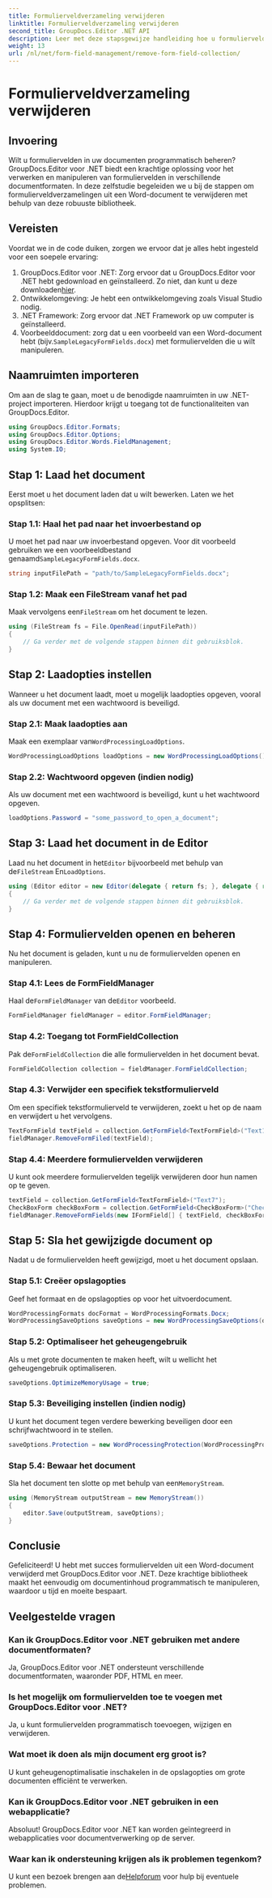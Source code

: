 ```yaml
---
title: Formulierveldverzameling verwijderen
linktitle: Formulierveldverzameling verwijderen
second_title: GroupDocs.Editor .NET API
description: Leer met deze stapsgewijze handleiding hoe u formuliervelden uit Word-documenten kunt verwijderen met GroupDocs.Editor voor .NET. Ideaal voor ontwikkelaars.
weight: 13
url: /nl/net/form-field-management/remove-form-field-collection/
---
```


# Formulierveldverzameling verwijderen

## Invoering
Wilt u formuliervelden in uw documenten programmatisch beheren? GroupDocs.Editor voor .NET biedt een krachtige oplossing voor het verwerken en manipuleren van formuliervelden in verschillende documentformaten. In deze zelfstudie begeleiden we u bij de stappen om formulierveldverzamelingen uit een Word-document te verwijderen met behulp van deze robuuste bibliotheek. 
## Vereisten
Voordat we in de code duiken, zorgen we ervoor dat je alles hebt ingesteld voor een soepele ervaring:
1. GroupDocs.Editor voor .NET: Zorg ervoor dat u GroupDocs.Editor voor .NET hebt gedownload en geïnstalleerd. Zo niet, dan kunt u deze downloaden[hier](https://releases.groupdocs.com/editor/net/).
2. Ontwikkelomgeving: Je hebt een ontwikkelomgeving zoals Visual Studio nodig.
3. .NET Framework: Zorg ervoor dat .NET Framework op uw computer is geïnstalleerd.
4.  Voorbeelddocument: zorg dat u een voorbeeld van een Word-document hebt (bijv.`SampleLegacyFormFields.docx`) met formuliervelden die u wilt manipuleren.

## Naamruimten importeren
Om aan de slag te gaan, moet u de benodigde naamruimten in uw .NET-project importeren. Hierdoor krijgt u toegang tot de functionaliteiten van GroupDocs.Editor.
```csharp
using GroupDocs.Editor.Formats;
using GroupDocs.Editor.Options;
using GroupDocs.Editor.Words.FieldManagement;
using System.IO;
```
## Stap 1: Laad het document
Eerst moet u het document laden dat u wilt bewerken. Laten we het opsplitsen:
### Stap 1.1: Haal het pad naar het invoerbestand op
 U moet het pad naar uw invoerbestand opgeven. Voor dit voorbeeld gebruiken we een voorbeeldbestand genaamd`SampleLegacyFormFields.docx`.
```csharp
string inputFilePath = "path/to/SampleLegacyFormFields.docx";
```
### Stap 1.2: Maak een FileStream vanaf het pad
 Maak vervolgens een`FileStream` om het document te lezen.
```csharp
using (FileStream fs = File.OpenRead(inputFilePath))
{
    // Ga verder met de volgende stappen binnen dit gebruiksblok.
}
```
## Stap 2: Laadopties instellen
Wanneer u het document laadt, moet u mogelijk laadopties opgeven, vooral als uw document met een wachtwoord is beveiligd.
### Stap 2.1: Maak laadopties aan
 Maak een exemplaar van`WordProcessingLoadOptions`.
```csharp
WordProcessingLoadOptions loadOptions = new WordProcessingLoadOptions();
```
### Stap 2.2: Wachtwoord opgeven (indien nodig)
Als uw document met een wachtwoord is beveiligd, kunt u het wachtwoord opgeven.
```csharp
loadOptions.Password = "some_password_to_open_a_document";
```
## Stap 3: Laad het document in de Editor
 Laad nu het document in het`Editor` bijvoorbeeld met behulp van de`FileStream` En`LoadOptions`.
```csharp
using (Editor editor = new Editor(delegate { return fs; }, delegate { return loadOptions; }))
{
    // Ga verder met de volgende stappen binnen dit gebruiksblok.
}
```
## Stap 4: Formuliervelden openen en beheren
Nu het document is geladen, kunt u nu de formuliervelden openen en manipuleren.
### Stap 4.1: Lees de FormFieldManager
 Haal de`FormFieldManager` van de`Editor` voorbeeld.
```csharp
FormFieldManager fieldManager = editor.FormFieldManager;
```
### Stap 4.2: Toegang tot FormFieldCollection
 Pak de`FormFieldCollection` die alle formuliervelden in het document bevat.
```csharp
FormFieldCollection collection = fieldManager.FormFieldCollection;
```
### Stap 4.3: Verwijder een specifiek tekstformulierveld
Om een specifiek tekstformulierveld te verwijderen, zoekt u het op de naam en verwijdert u het vervolgens.
```csharp
TextFormField textField = collection.GetFormField<TextFormField>("Text1");
fieldManager.RemoveFormFiled(textField);
```
### Stap 4.4: Meerdere formuliervelden verwijderen
U kunt ook meerdere formuliervelden tegelijk verwijderen door hun namen op te geven.
```csharp
textField = collection.GetFormField<TextFormField>("Text7");
CheckBoxForm checkBoxForm = collection.GetFormField<CheckBoxForm>("Check2");
fieldManager.RemoveFormFields(new IFormField[] { textField, checkBoxForm });
```
## Stap 5: Sla het gewijzigde document op
Nadat u de formuliervelden heeft gewijzigd, moet u het document opslaan.
### Stap 5.1: Creëer opslagopties
Geef het formaat en de opslagopties op voor het uitvoerdocument.
```csharp
WordProcessingFormats docFormat = WordProcessingFormats.Docx;
WordProcessingSaveOptions saveOptions = new WordProcessingSaveOptions(docFormat);
```
### Stap 5.2: Optimaliseer het geheugengebruik
Als u met grote documenten te maken heeft, wilt u wellicht het geheugengebruik optimaliseren.
```csharp
saveOptions.OptimizeMemoryUsage = true;
```
### Stap 5.3: Beveiliging instellen (indien nodig)
U kunt het document tegen verdere bewerking beveiligen door een schrijfwachtwoord in te stellen.
```csharp
saveOptions.Protection = new WordProcessingProtection(WordProcessingProtectionType.AllowOnlyFormFields, "write_password");
```
### Stap 5.4: Bewaar het document
 Sla het document ten slotte op met behulp van een`MemoryStream`.
```csharp
using (MemoryStream outputStream = new MemoryStream())
{
    editor.Save(outputStream, saveOptions);
}
```

## Conclusie
Gefeliciteerd! U hebt met succes formuliervelden uit een Word-document verwijderd met GroupDocs.Editor voor .NET. Deze krachtige bibliotheek maakt het eenvoudig om documentinhoud programmatisch te manipuleren, waardoor u tijd en moeite bespaart.
## Veelgestelde vragen
### Kan ik GroupDocs.Editor voor .NET gebruiken met andere documentformaten?
Ja, GroupDocs.Editor voor .NET ondersteunt verschillende documentformaten, waaronder PDF, HTML en meer.
### Is het mogelijk om formuliervelden toe te voegen met GroupDocs.Editor voor .NET?
Ja, u kunt formuliervelden programmatisch toevoegen, wijzigen en verwijderen.
### Wat moet ik doen als mijn document erg groot is?
U kunt geheugenoptimalisatie inschakelen in de opslagopties om grote documenten efficiënt te verwerken.
### Kan ik GroupDocs.Editor voor .NET gebruiken in een webapplicatie?
Absoluut! GroupDocs.Editor voor .NET kan worden geïntegreerd in webapplicaties voor documentverwerking op de server.
### Waar kan ik ondersteuning krijgen als ik problemen tegenkom?
 U kunt een bezoek brengen aan de[Helpforum](https://forum.groupdocs.com/c/editor/20) voor hulp bij eventuele problemen.